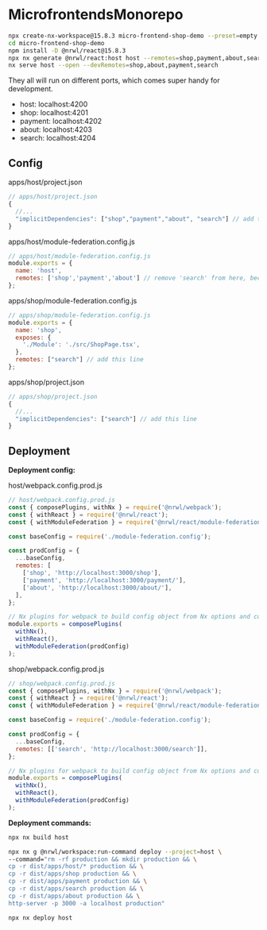 # MicrofrontendsMonorepo

```bash
npx create-nx-workspace@15.8.3 micro-frontend-shop-demo --preset=empty --nxCloud=true
cd micro-frontend-shop-demo
npm install -D @nrwl/react@15.8.3
npx nx generate @nrwl/react:host host --remotes=shop,payment,about,search --style=@emotion/styled
nx serve host --open --devRemotes=shop,about,payment,search
```

They all will run on different ports, which comes super handy for development.

- host: localhost:4200
- shop: localhost:4201
- payment: localhost:4202
- about: localhost:4203
- search: localhost:4204

## Config

apps/host/project.json

```js
// apps/host/project.json
{
  //...
  "implicitDependencies": ["shop","payment","about", "search"] // add this line
}
```

apps/host/module-federation.config.js

```js
// apps/host/module-federation.config.js
module.exports = {
  name: 'host',
  remotes: ['shop','payment','about'] // remove 'search' from here, because search is an implicit 
};
```

apps/shop/module-federation.config.js

```js
// apps/shop/module-federation.config.js
module.exports = {
  name: 'shop',
  exposes: {
    './Module': './src/ShopPage.tsx',
  },
  remotes: ["search"] // add this line
};
```

apps/shop/project.json

```js
// apps/shop/project.json
{
  //...
  "implicitDependencies": ["search"] // add this line
}
```

## Deployment

**Deployment config:**

host/webpack.config.prod.js

```js
// host/webpack.config.prod.js
const { composePlugins, withNx } = require('@nrwl/webpack');
const { withReact } = require('@nrwl/react');
const { withModuleFederation } = require('@nrwl/react/module-federation');

const baseConfig = require('./module-federation.config');

const prodConfig = {
  ...baseConfig,
  remotes: [
    ['shop', 'http://localhost:3000/shop'],
    ['payment', 'http://localhost:3000/payment/'],
    ['about', 'http://localhost:3000/about/'],
  ],
};

// Nx plugins for webpack to build config object from Nx options and context.
module.exports = composePlugins(
  withNx(),
  withReact(),
  withModuleFederation(prodConfig)
);
```

shop/webpack.config.prod.js

```js
// shop/webpack.config.prod.js
const { composePlugins, withNx } = require('@nrwl/webpack');
const { withReact } = require('@nrwl/react');
const { withModuleFederation } = require('@nrwl/react/module-federation');

const baseConfig = require('./module-federation.config');

const prodConfig = {
  ...baseConfig,
  remotes: [['search', 'http://localhost:3000/search']],
};

// Nx plugins for webpack to build config object from Nx options and context.
module.exports = composePlugins(
  withNx(),
  withReact(),
  withModuleFederation(prodConfig)
);
```

**Deployment commands:**

```bash
npx nx build host
```

```bash
npx nx g @nrwl/workspace:run-command deploy --project=host \
--command="rm -rf production && mkdir production && \
cp -r dist/apps/host/* production && \
cp -r dist/apps/shop production && \
cp -r dist/apps/payment production && \
cp -r dist/apps/search production && \
cp -r dist/apps/about production && \
http-server -p 3000 -a localhost production"
```

```bash
npx nx deploy host
```
